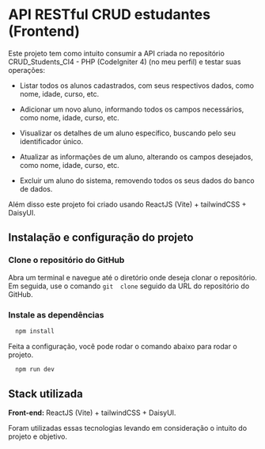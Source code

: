 # API RESTful CRUD estudantes (Frontend)

Este projeto tem como intuito consumir a API criada no repositório CRUD_Students_CI4 - PHP (CodeIgniter 4) (no meu perfil) e testar suas operações:

- Listar todos os alunos cadastrados, com seus respectivos dados, como nome, idade, curso, etc.

- Adicionar um novo aluno, informando todos os campos necessários, como nome, idade, curso, etc.

- Visualizar os detalhes de um aluno específico, buscando pelo seu identificador único.

- Atualizar as informações de um aluno, alterando os campos desejados, como nome, idade, curso, etc.

- Excluir um aluno do sistema, removendo todos os seus dados do banco de dados.

Além disso este projeto foi criado usando ReactJS (Vite) + tailwindCSS + DaisyUI.

## Instalação e configuração do projeto

### Clone o repositório do GitHub

Abra um terminal e navegue até o diretório onde deseja clonar o repositório. Em seguida, use o comando `git  clone` seguido da URL do repositório do GitHub.

### Instale as dependências

```bash
  npm install
```

Feita a configuração, você pode rodar o comando abaixo para rodar o projeto.

```bash
  npm run dev
```

## Stack utilizada

**Front-end:** ReactJS (Vite) + tailwindCSS + DaisyUI.

Foram utilizadas essas tecnologias levando em consideração o intuito do projeto e objetivo.
